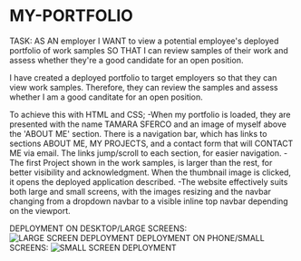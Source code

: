 # MY-PORTFOLIO

TASK: 
AS AN employer
I WANT to view a potential employee's deployed portfolio of work samples
SO THAT I can review samples of their work and assess whether they're a good candidate for an open position.

I have created a deployed portfolio to target employers so that they can view work samples. Therefore, they can review the samples and assess whether I am a good canditate for an open position.

To achieve this with HTML and CSS;
-When my portfolio is loaded, they are presented with the name TAMARA SFERCO and an image of myself above the 'ABOUT ME' section. There is a navigation bar, which has links to sections ABOUT ME, MY PROJECTS, and a contact form that will CONTACT ME via email. The links jump/scroll to each section, for easier navigation. 
-The first Project shown in the work samples, is larger than the rest, for better visibility and acknowledgment. When the thumbnail image is clicked, it opens the deployed application described. 
-The website effectively suits both large and small screens, with the images resizing and the navbar changing from a dropdown navbar to a visible inline top navbar depending on the viewport. 


DEPLOYMENT ON DESKTOP/LARGE SCREENS:
![LARGE SCREEN DEPLOYMENT](https://user-images.githubusercontent.com/122523521/222296289-65fcc05f-6720-4059-9e91-cf8acd19bfa7.png)
DEPLOYMENT ON PHONE/SMALL SCREENS:
![SMALL SCREEN DEPLOYMENT](https://user-images.githubusercontent.com/122523521/222296299-f0fdc1c2-f32d-49a4-80ab-e73e6feea4b7.png)
